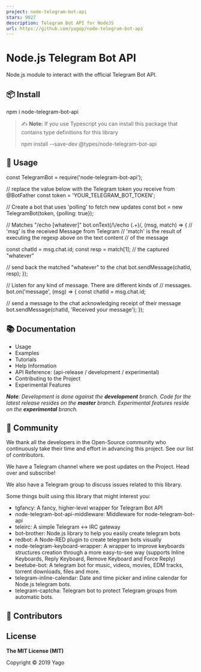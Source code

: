 ```yaml
---
project: node-telegram-bot-api
stars: 9027
description: Telegram Bot API for NodeJS
url: https://github.com/yagop/node-telegram-bot-api
---
```


Node.js Telegram Bot API
========================

Node.js module to interact with the official Telegram Bot API.

📦 Install
----------

npm i node-telegram-bot-api

  

> ✍️ **Note:** If you use Typescript you can install this package that contains type definitions for this library
> 
> npm install --save-dev @types/node-telegram-bot-api

🚀 Usage
--------

const TelegramBot \= require('node-telegram-bot-api');

// replace the value below with the Telegram token you receive from @BotFather
const token \= 'YOUR\_TELEGRAM\_BOT\_TOKEN';

// Create a bot that uses 'polling' to fetch new updates
const bot \= new TelegramBot(token, {polling: true});

// Matches "/echo \[whatever\]"
bot.onText(/\\/echo (.+)/, (msg, match) \=> {
  // 'msg' is the received Message from Telegram
  // 'match' is the result of executing the regexp above on the text content
  // of the message

  const chatId \= msg.chat.id;
  const resp \= match\[1\]; // the captured "whatever"

  // send back the matched "whatever" to the chat
  bot.sendMessage(chatId, resp);
});

// Listen for any kind of message. There are different kinds of
// messages.
bot.on('message', (msg) \=> {
  const chatId \= msg.chat.id;

  // send a message to the chat acknowledging receipt of their message
  bot.sendMessage(chatId, 'Received your message');
});

📚 Documentation
----------------

-   Usage
-   Examples
-   Tutorials
-   Help Information
-   API Reference: (api-release / development / experimental)
-   Contributing to the Project
-   Experimental Features

_**Note**: Development is done against the **development** branch. Code for the latest release resides on the **master** branch. Experimental features reside on the **experimental** branch._

💭 Community
------------

We thank all the developers in the Open-Source community who continuously take their time and effort in advancing this project. See our list of contributors.

We have a Telegram channel where we post updates on the Project. Head over and subscribe!

We also have a Telegram group to discuss issues related to this library.

Some things built using this library that might interest you:

-   tgfancy: A fancy, higher-level wrapper for Telegram Bot API
-   node-telegram-bot-api-middleware: Middleware for node-telegram-bot-api
-   teleirc: A simple Telegram ↔ IRC gateway
-   bot-brother: Node.js library to help you easily create telegram bots
-   redbot: A Node-RED plugin to create telegram bots visually
-   node-telegram-keyboard-wrapper: A wrapper to improve keyboards structures creation through a more easy-to-see way (supports Inline Keyboards, Reply Keyboard, Remove Keyboard and Force Reply)
-   beetube-bot: A telegram bot for music, videos, movies, EDM tracks, torrent downloads, files and more.
-   telegram-inline-calendar: Date and time picker and inline calendar for Node.js telegram bots.
-   telegram-captcha: Telegram bot to protect Telegram groups from automatic bots.

👥 Contributors
---------------

License
-------

**The MIT License (MIT)**

Copyright © 2019 Yago
